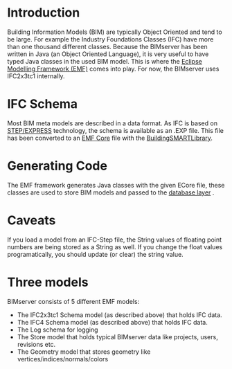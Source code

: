 # Introduction

Building Information Models (BIM) are typically Object Oriented and tend to be large. For example the Industry Foundations Classes (IFC) have more than one thousand different classes. Because the BIMserver has been written in Java (an Object Oriented Language), it is very useful to have typed Java classes in the used BIM model. This is where the [Eclipse Modelling Framework (EMF)](http://www.eclipse.org/modeling/emf/) comes into play. For now, the BIMserver uses IFC2x3tc1 internally.

# IFC Schema

Most BIM meta models are described in a data format. As IFC is based on [STEP/EXPRESS](http://en.wikipedia.org/wiki/EXPRESS_(data_modeling_language)) technology, the schema is available as an .EXP file. This file has been converted to an [EMF Core](http://download.eclipse.org/modeling/emf/emf/javadoc?org/eclipse/emf/ecore/package-summary.html#details) file with the [BuildingSMARTLibrary](https://github.com/opensourceBIM/BuildingSMARTLibrary).

# Generating Code

The EMF framework generates Java classes with the given ECore file, these classes are used to store BIM models and passed to the [database layer](Database---Versioning) .

# Caveats

If you load a model from an IFC-Step file, the String values of floating point numbers are being stored as a String as well. If you change the float values programatically, you should update (or clear) the string value.

# Three models

BIMserver consists of 5 different EMF models:
*  The IFC2x3tc1 Schema model (as described above) that holds IFC data.
*  The IFC4 Schema model (as described above) that holds IFC data.
*  The Log schema for logging
*  The Store model that  holds typical BIMserver data like projects, users, revisions etc. 
*  The Geometry model that stores geometry like vertices/indices/normals/colors
